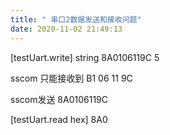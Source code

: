 ```yaml
---
title: " 串口2数据发送和接收问题"
date: 2020-11-02 21:49:13
---
```


<p>[testUart.write] string 8A0106119C 5</p><p>sscom 只能接收到 B1 06 11 9C </p><p></p><p>sscom发送  8A0106119C</p><p>[testUart.read hex] 8A0</p><p></p>
